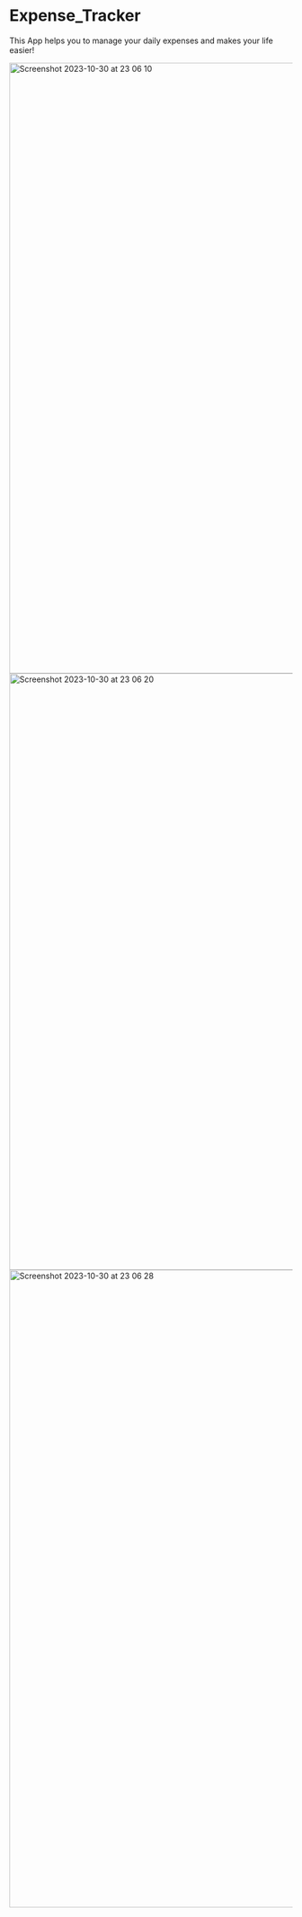 # Expense_Tracker
This App helps you to manage your daily expenses and makes your life easier!

<img width="1086" alt="Screenshot 2023-10-30 at 23 06 10" src="https://github.com/MarkoKustudija/Expense_Tracker/assets/81296935/5c2a7124-9eef-4302-ad0b-0e7a7ae31e0e">
</br>
<img width="1061" alt="Screenshot 2023-10-30 at 23 06 20" src="https://github.com/MarkoKustudija/Expense_Tracker/assets/81296935/7577f42e-fbad-4f39-ad0f-e719530125c6">
</br>
<img width="1134" alt="Screenshot 2023-10-30 at 23 06 28" src="https://github.com/MarkoKustudija/Expense_Tracker/assets/81296935/62ee2600-0bac-4845-9011-8e330a890342">
